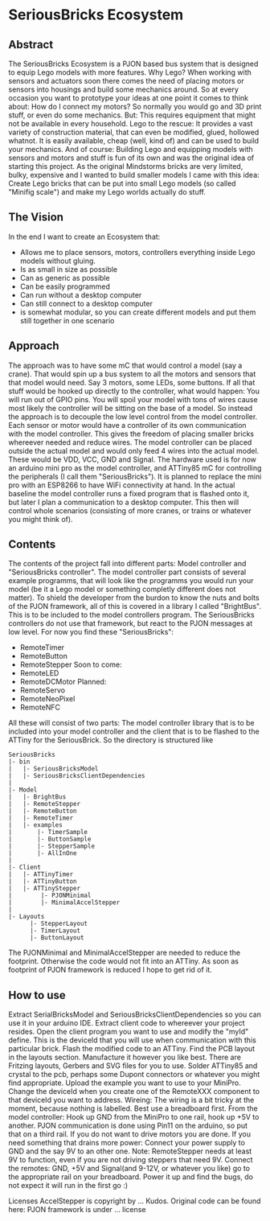 # SeriousBricks Ecosystem

## Abstract
The SeriousBricks Ecosystem is a PJON based bus system that is designed to equip Lego models with more features.
Why Lego? When working with sensors and actuators soon there comes the need of placing motors or sensors into housings and  build some mechanics around. So at every occasion you want to prototype your ideas at one point it comes to think about: How do I connect my motors? So normally you would go and 3D print stuff, or even do some mechanics. But: This requires equipment that might not be available in every household. Lego to the rescue: It provides a vast variety of construction material, that can even be modified, glued, hollowed whatnot. It is easily available, cheap (well, kind of) and can be used to build your mechanics. And of course: Building Lego and equipping models with sensors and motors and stuff is fun of its own and was the original idea of starting this project. As the original Mindstorms bricks are very limited, bulky, expensive and I wanted to build smaller models I came with this idea:
Create Lego bricks that can be put into small Lego models (so called "Minifig scale") and make my Lego worlds actually do stuff.

## The Vision
In the end I want to create an Ecosystem that:
- Allows me to place sensors, motors, controllers everything inside Lego models without gluing.
- Is as small in size as possible
- Can as generic as possible
- Can be easily programmed
- Can run without a desktop computer
- Can still connect to a desktop computer
- is somewhat modular, so you can create different models and put them still together in one scenario

## Approach
The approach was to have some mC that would control a model (say a crane). That would spin up a bus system to all the motors and sensors that that model would need. Say 3 motors, some LEDs, some buttons. If all that stuff would be hooked up directly to the controller, what would happen: You will run out of GPIO pins. You will spoil your model with tons of wires cause most likely the controller will be sitting on the base of a model. So instead the approach is to decouple the low level control from the model controller. Each sensor or motor would have a controller of its own communication with the model controller. This gives the freedom of placing smaller bricks whereever needed and reduce wires. The model controller can be placed outside the actual model and would only feed 4 wires into the actual model. These would be VDD, VCC, GND and Signal.
The hardware used is for now an arduino mini pro as the model controller, and ATTiny85 mC for controlling the peripherals (I call them "SeriousBricks"). It is planned to replace the mini pro with an ESP8266 to have WiFi connectivity at hand. In the actual baseline the model controller runs a fixed program that is flashed onto it, but later I plan a communication to a desktop computer. This then will control whole scenarios (consisting of more cranes, or trains or whatever you might think of).

## Contents
The contents of the project fall into different parts: Model controller and "SeriousBricks controller". The model controller part consists of several example programms, that will look like the programms you would run your model (be it a Lego model or something completly different does not matter). To shield the developer from the burdon to know the nuts and bolts of the PJON framework, all of this is covered in a library I called "BrightBus". This is to be included to the model controllers program. The SeriousBricks controllers do not use that framework, but react to the PJON messages at low level.
For now you find these "SeriousBricks":
- RemoteTimer
- RemoteButton
- RemoteStepper
Soon to come:
- RemoteLED
- RemoteDCMotor
Planned:
- RemoteServo
- RemoteNeoPixel
- RemoteNFC

All these will consist of two parts: The model controller library that is to be included into your model controller and the client that is to be flashed to the ATTiny for the SeriousBrick.
So the directory is structured like
```
SeriousBricks
|- bin
|   |- SeriousBricksModel
|   |- SeriousBricksClientDependencies
|
|- Model
|   |- BrightBus
|   |- RemoteStepper
|   |- RemoteButton
|   |- RemoteTimer
|   |- examples
|       |- TimerSample
|       |- ButtonSample
|       |- StepperSample
|       |- AllInOne
|
|- Client
|   |- ATTinyTimer
|   |- ATTinyButton
|   |- ATTinyStepper
|        |- PJONMinimal
|        |- MinimalAccelStepper
|
|- Layouts
      |- StepperLayout
      |- TimerLayout
      |- ButtonLayout
```
The PJONMinimal and MinimalAccelStepper are needed to reduce the footprint. Otherwise the code would not fit into an ATTiny. As soon as footprint of PJON framework is reduced I hope to get rid of it.

## How to use
Extract SerialBricksModel and SeriousBricksClientDependencies so you can use it in your arduino IDE. Extract client code to whereever your project resides. Open the client program you want to use and modify the "myId" define. This is the deviceId that you will use when communication with this particular brick. Flash the modified code to an ATTiny. Find the PCB layout in the layouts section. Manufacture it however you like best. There are Fritzing layouts, Gerbers and SVG files for you to use. Solder ATTiny85 and crystal to the pcb, perhaps some Dupont connectors or whatever you might find appropriate.
Upload the example you want to use to your MiniPro. Change the deviceId when you create one of the RemoteXXX component to that deviceId you want to address.
Wireing: The wiring is a bit tricky at the moment, because nothing is labelled. Best use a breadboard first. From the model controller: Hook up GND from the MiniPro to one rail, hook up +5V to another. PJON communication is done using Pin11 on the arduino, so put that on a third rail. If you do not want to drive motors you are done. If you need something that drains more power: Connect your power supply to GND and the say 9V to an other one. Note: RemoteStepper needs at least 9V to function, even if you are not driving steppers that need 9V.
Connect the remotes: GND, +5V and Signal(and 9-12V, or whatever you like) go to the appropriate rail on your breadboard. Power it up and find the bugs, do not expect it will run in the first go :)

Licenses
AccelStepper is copyright by ... Kudos. Original code can be found here:
PJON framework is under ... license
